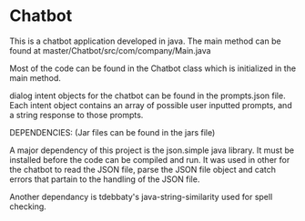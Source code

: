 # Chatbot
This is a chatbot application developed in java. The main method can be found at master/Chatbot/src/com/company/Main.java

Most of the code can be found in the Chatbot class which is initialized in the main method.

dialog intent objects for the chatbot can be found in the prompts.json file. Each intent object contains an array of possible user inputted prompts, and a string response to those prompts. 

DEPENDENCIES:
(Jar files can be found in the jars file)

A major dependency of this project is the json.simple java library. It must be installed before the code can be compiled and run. It was used in other for the chatbot to read the JSON file, parse the JSON file object and catch errors that partain to the handling of the JSON file.

Another dependancy is tdebbaty's java-string-similarity used for spell checking. 


